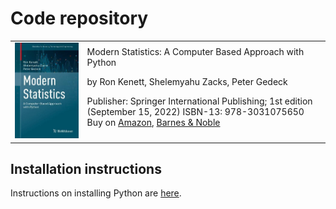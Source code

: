 # Code repository
<table>
<tr>
<td><a href="ModernStatistics"><img src="img/ModernStatistics.png" width=300></a></td>
<td>
Modern Statistics: A Computer Based Approach with Python

by Ron Kenett, Shelemyahu Zacks, Peter Gedeck

Publisher: Springer International Publishing; 1st edition (September 15, 2022)
ISBN-13: 978-3031075650
Buy on 
<a href="https://www.amazon.com/Modern-Statistics-Computer-Based-Technology-Engineering/dp/303107565X/">Amazon</a>, 
<a href="https://www.barnesandnoble.com/w/modern-statistics-ron-kenett/1141391736">Barnes & Noble</a>

<!-- Errata: http://oreilly.com/catalog/errata.csp?isbn=9781492072942 -->
</td>
</tr>
</table>


## Installation instructions
Instructions on installing Python are <a href="doc/installPython.md">here</a>.
